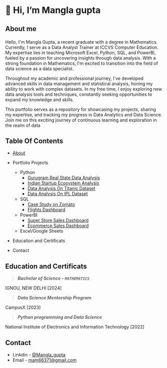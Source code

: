 # 👋 Hi, I’m Mangla gupta
## About me <p id="about"></p>

<p> Hello, I'm Mangla Gupta, a recent graduate with a degree in Mathematics. Currently, I serve as a Data Analyst Trainer at ICCVS Computer Education. My expertise lies in teaching Microsoft Excel, Python, SQL, and PowerBI, fueled by a passion for uncovering insights through data analysis. With a strong foundation in Mathematics, I'm excited to transition into the field of data science as a data specialist.</p>

Throughout my academic and professional journey, I've developed advanced skills in data management and statistical analysis, honing my ability to work with complex datasets. In my free time, I enjoy exploring new data analysis tools and techniques, constantly seeking opportunities to expand my knowledge and skills.

This portfolio serves as a repository for showcasing my projects, sharing my expertise, and tracking my progress in Data Analytics and Data Science. Join me on this exciting journey of continuous learning and exploration in the realm of data

## Table Of Contents

* <a href="#about">About</a>
* Portfolio Projects
  * Python
       * [Gurugram Real State Data Analysis](https://github.com/gitmangal/gurgaon_real_estate_analysis)
       * [Indian Startup Ecosystem Analysis](https://github.com/gitmangal/Indian_startup_funding_Analsis)
       * [Data Analysis On Titanic Dataset](https://github.com/gitmangal/titanic_analysis)
       * [Data Analysis On IPL Dataset](https://github.com/gitmangal/EDA_on_IPL)
  * SQL
      * [Case Study on Zomato](https://medium.com/@mam66371/my-first-sql-project-b4291de9fbe4)
      * [Flights Dashboard]()
  * PowerBI
      * [Super Store Sales Dashboard](https://github.com/gitmangal/Annual_sale_report_dashboard)
      * [Ecommerce Sales Dashboard]()
  * Excel/Google Sheets

* Education and Certificats
* Contact


## Education and Certificats

> ***Bachelor of Science - `MATHEMATICS`***

  IGNOU, NEW DELHI [2024]


> ***Data Science Mentorship Program***

  CampusX [2023]

> ***Python programming and Data Science***

  National Institute of Electronics and Information Technology [2022]

## Contact

* Linkdin - [@Mangla_gupta]()
* Email - mam66371@gmail.com

